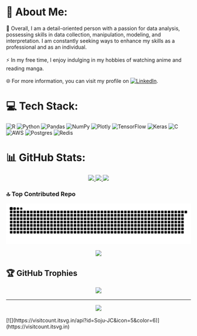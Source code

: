 # 💫 About Me:
🤝 Overall, I am a detail-oriented person with a passion for data analysis, possessing skills in data collection, manipulation, modeling, and interpretation. I am constantly seeking ways to enhance my skills as a professional and as an individual.<br><br>⚡ In my free time, I enjoy indulging in my hobbies of watching anime and reading manga.<br><br>🌐 For more information, you can visit my profile on [![LinkedIn](https://img.shields.io/badge/LinkedIn-%230077B5.svg?logo=linkedin&logoColor=white)](https://linkedin.com/in/josé-carlos-soares-junior-2375a714b/).

# 💻 Tech Stack:
![R](https://img.shields.io/badge/r-%23276DC3.svg?style=for-the-badge&logo=r&logoColor=white) ![Python](https://img.shields.io/badge/python-3670A0?style=for-the-badge&logo=python&logoColor=ffdd54) ![Pandas](https://img.shields.io/badge/pandas-%23150458.svg?style=for-the-badge&logo=pandas&logoColor=white) ![NumPy](https://img.shields.io/badge/numpy-%23013243.svg?style=for-the-badge&logo=numpy&logoColor=white) ![Plotly](https://img.shields.io/badge/Plotly-%233F4F75.svg?style=for-the-badge&logo=plotly&logoColor=white) ![TensorFlow](https://img.shields.io/badge/TensorFlow-%23FF6F00.svg?style=for-the-badge&logo=TensorFlow&logoColor=white) ![Keras](https://img.shields.io/badge/Keras-%23D00000.svg?style=for-the-badge&logo=Keras&logoColor=white) ![C](https://img.shields.io/badge/c-%2300599C.svg?style=for-the-badge&logo=c&logoColor=white) ![AWS](https://img.shields.io/badge/AWS-%23FF9900.svg?style=for-the-badge&logo=amazon-aws&logoColor=white) ![Postgres](https://img.shields.io/badge/postgres-%23316192.svg?style=for-the-badge&logo=postgresql&logoColor=white) ![Redis](https://img.shields.io/badge/redis-%23DD0031.svg?style=for-the-badge&logo=redis&logoColor=white)
# 📊 GitHub Stats:

 <div>
  <div class="center">
  <p align="center">
  <a href="https://github.com/Soju-JC">
  <img height="180em" src="https://github-readme-stats.vercel.app/api?username=Soju-JC&show_icons=true&theme=midnight-purple&hide_border=false&include_all_commits=true&count_private=true"/>
  <img height="180em" src="https://github-readme-stats.vercel.app/api/top-langs/?username=Soju-JC&theme=midnight-purple&hide_border=false&include_all_commits=true&count_private=true&layout=compact&langs_count=7"/>
  <img height="180em" src="https://github-readme-streak-stats.herokuapp.com/?user=Soju-JC&theme=midnight-purple&hide_border=false"/>
  </a>
  </p>
</div>

### 🔝 Top Contributed Repo
![Snake animation](https://github.com/Soju-JC/Soju-JC/blob/main/github-contribution-grid-snake.svg)
  <div>
  <p align="center">
  <a href="https://github.com/Soju-JC">
  <img height="240em" src="https://github-contributor-stats.vercel.app/api?username=Soju-JC&limit=5&theme=tokyonight&combine_all_yearly_contributions=true"/>
  </a>
  </p>
</div>
   
 ## 🏆 GitHub Trophies 
 <div>
  <p align="center">
  <a href="https://github.com/Soju-JC">
  <img height="240em" src="https://github-profile-trophy.vercel.app/?username=Soju-JC&theme=tokyonight&no-frame=false&no-bg=false&margin-w=2"/>
  </a>
  </p>
</div>
 
---
 <div>
  <p align="center">
  <a href="https://github.com/Soju-JC">
  <img height="240em" src="https://visitcount.itsvg.in/api?id=Soju-JC&icon=5&color=6)](https://visitcount.itsvg.in)"/>
  </a>
  </p>
</div>
[![](https://visitcount.itsvg.in/api?id=Soju-JC&icon=5&color=6)](https://visitcount.itsvg.in)

<!-- Proudly created with GPRM ( https://gprm.itsvg.in ) -->
